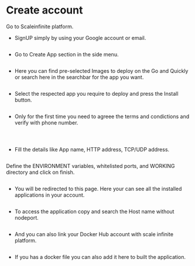# Create account

&#x20;Go to Scaleinfinite platform.

* SignUP simply by using your Google account or email.



<figure><img src="../.gitbook/assets/signup.png" alt=""><figcaption></figcaption></figure>

* &#x20;Go to Create App section in the side menu.



<figure><img src="../.gitbook/assets/menu.png" alt=""><figcaption></figcaption></figure>

* &#x20;Here you can find pre-selected Images to deploy on the Go and Quickly or search here in the searchbar for the app you want.



<figure><img src="../.gitbook/assets/pre-installed.png" alt=""><figcaption></figcaption></figure>

* &#x20;Select the respected app you require to deploy and press the Install button.

<figure><img src="../.gitbook/assets/install.png" alt=""><figcaption></figcaption></figure>

* &#x20;Only for the first time you need to agreee the terms and condictions and verify with phone number.



<div>

<figure><img src="../.gitbook/assets/otp3.jpg" alt=""><figcaption></figcaption></figure>

 

<figure><img src="../.gitbook/assets/otp2.jpg" alt=""><figcaption></figcaption></figure>

 

<figure><img src="../.gitbook/assets/otp1.jpg" alt=""><figcaption></figcaption></figure>

</div>

* &#x20;Fill the details like App name, HTTP address, TCP/UDP address.

<figure><img src="../.gitbook/assets/ub1.png" alt=""><figcaption></figcaption></figure>

&#x20;Define the ENVIRONMENT variables, whitelisted ports, and WORKING directory and click on finish.



<figure><img src="../.gitbook/assets/ub3.png" alt=""><figcaption></figcaption></figure>

* You will be redirected to this page. Here your can see all the installed applications in your account.



<figure><img src="../.gitbook/assets/myapps (1).png" alt=""><figcaption></figcaption></figure>

* To access the application copy and search the Host name without nodeport.



<figure><img src="../.gitbook/assets/hostname.png" alt=""><figcaption></figcaption></figure>

* &#x20;And you can also link your Docker Hub account with scale infinite platform.



<figure><img src="../.gitbook/assets/docker.png" alt=""><figcaption></figcaption></figure>

* &#x20;If you has a docker file you can also add it here to built the application.
